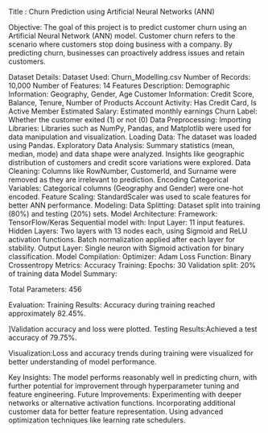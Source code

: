 Title : Churn Prediction using Artificial Neural Networks (ANN)


Objective:
The goal of this project is to predict customer churn using an Artificial Neural Network (ANN) model. Customer churn refers to the scenario where customers stop doing business with a company. By predicting churn, businesses can proactively address issues and retain customers.

Dataset Details:
Dataset Used: Churn_Modelling.csv
Number of Records: 10,000
Number of Features: 14
Features Description:
Demographic Information: Geography, Gender, Age
Customer Information: Credit Score, Balance, Tenure, Number of Products
Account Activity: Has Credit Card, Is Active Member
Estimated Salary: Estimated monthly earnings
Churn Label: Whether the customer exited (1) or not (0)
Data Preprocessing:
Importing Libraries:
Libraries such as NumPy, Pandas, and Matplotlib were used for data manipulation and visualization.
Loading Data:
The dataset was loaded using Pandas.
Exploratory Data Analysis:
Summary statistics (mean, median, mode) and data shape were analyzed.
Insights like geographic distribution of customers and credit score variations were explored.
Data Cleaning:
Columns like RowNumber, CustomerId, and Surname were removed as they are irrelevant to prediction.
Encoding Categorical Variables:
Categorical columns (Geography and Gender) were one-hot encoded.
Feature Scaling:
StandardScaler was used to scale features for better ANN performance.
Modeling:
Data Splitting:
Dataset split into training (80%) and testing (20%) sets.
Model Architecture:
Framework: TensorFlow/Keras
Sequential model with:
Input Layer: 11 input features.
Hidden Layers:
Two layers with 13 nodes each, using Sigmoid and ReLU activation functions.
Batch normalization applied after each layer for stability.
Output Layer: Single neuron with Sigmoid activation for binary classification.
Model Compilation:
Optimizer: Adam
Loss Function: Binary Crossentropy
Metrics: Accuracy
Training:
Epochs: 30
Validation split: 20% of training data
Model Summary:

Total Parameters: 456

Evaluation:
Training Results:
Accuracy during training reached approximately 82.45%.

]Validation accuracy and loss were plotted.
Testing Results:Achieved a test accuracy of 79.75%.

Visualization:Loss and accuracy trends during training were visualized for better understanding of model performance.

Key Insights:
The model performs reasonably well in predicting churn, with further potential for improvement through hyperparameter tuning and feature engineering.
Future Improvements:
Experimenting with deeper networks or alternative activation functions.
Incorporating additional customer data for better feature representation.
Using advanced optimization techniques like learning rate schedulers.
